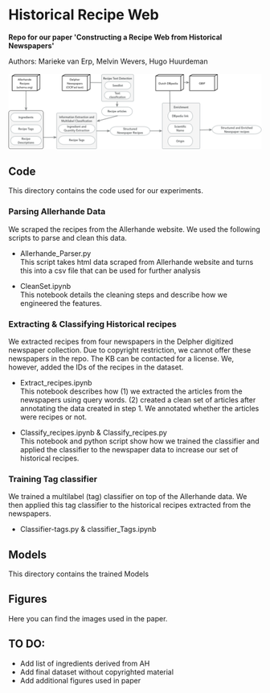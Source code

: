 # Historical Recipe Web
__Repo for our paper 'Constructing a Recipe Web from Historical Newspapers'__

Authors: Marieke van Erp, Melvin Wevers, Hugo Huurdeman
<br><br>
<img src="figures/workflow.png">


## Code
This directory contains the code used for our experiments.

### Parsing Allerhande Data
We scraped the recipes from the Allerhande website. We used the following scripts to parse and clean this data.

* Allerhande_Parser.py <br>
This script takes html data scraped from Allerhande website and
turns this into a csv file that can be used for further analysis

* CleanSet.ipynb <br>
This notebook details the cleaning steps and describe how we engineered the features.

### Extracting & Classifying Historical recipes
We extracted recipes from four newspapers in the Delpher digitized newspaper collection. Due to copyright restriction, we cannot offer these newspapers in the repo. The KB can be contacted for a license. We, however, added the IDs of the recipes in the dataset.

* Extract_recipes.ipynb <br>
This notebook describes how (1) we extracted the articles from the newspapers using query words. (2) created a clean set of articles after annotating the data created in step 1. We annotated whether the articles were recipes or not.

* Classify_recipes.ipynb & Classify_recipes.py <br>
This notebook and python script show how we trained the classifier and applied the classifier to the newspaper data to increase our set of historical recipes.

### Training Tag classifier
We trained a multilabel (tag) classifier on top of the Allerhande data. We then applied this tag classifier to the historical recipes extracted from the newspapers.

* Classifier-tags.py & classifier_Tags.ipynb


## Models
This directory contains the trained Models

## Figures
Here you can find the images used in the paper.

## TO DO:
* Add list of ingredients derived from AH
* Add final dataset without copyrighted material
* Add additional figures used in paper
